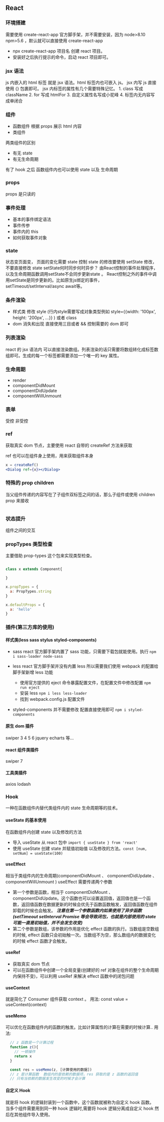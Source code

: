 ## React

### 环境搭建
需要使用 create-react-app 官方脚手架，并不需要安装，因为 node>8.10  npm>5.6 ，默认就可以直接使用 create-react-app
- npx create-react-app 项目名 创建 react 项目。
- 安装好之后执行提示的命令，启动 react 项目即可。


### jsx 语法
js 内嵌入的 html 标签 就是 jsx 语法。html 标签内也可嵌入 js。 jsx 内写 js 直接使用 {} 包裹即可。 jsx 内标签的属性有几个需要特殊记忆。 1. class 写成 className   2. for 写成 htmlFor  3. 自定义属性名写成小驼峰 4. 标签内无内容写成单闭合

### 组件
- 函数组件 根据 props 展示 html 内容
- 类组件

两类组件的区别
- 有无 state 
- 有无生命周期

有了 hook 之后 函数组件内也可以使用 state 以及 生命周期

### props
props 是只读的

### 事件处理
- 基本的事件绑定语法
- 事件传参
- 事件内的 this
- 如何获取事件对象

### state
状态变页面变， 页面的变化需要 state 控制
state 的修改要使用 setState 修改， 不要直接修改 state 
setState何时同步何时异步？
由React控制的事件处理程序，以及生命周期函数调用setState不会同步更新state 。
React控制之外的事件中调用setState是同步更新的。比如原生js绑定的事件，setTimeout/setInterval/async await等。

### 条件渲染
- 样式类   修改 style (行内style需要写成对象类型例如  style={{width: '100px', height: '200px', ...}} ) 或者 class
- dom 消失和出现   直接使用三目或者 && 控制需要的 dom 即可

### 列表渲染
react 的 jsx 语法内 可以直接渲染数组。列表渲染的话只需要将数组转化成标签数组即可。生成的每一个标签都需要添加一个唯一的 key 属性。

### 生命周期
- render
- componentDidMount
- componentDidUpdate
- componentWillUnmount

### 表单
受控 
非受控

### ref
获取真实 dom 节点，主要使用 react 自带的 createRef 方法来获取

ref 也可以在组件身上使用，用来获取组件本身
```jsx
x = createRef()
<Dialog ref={x}></Dialog>
```

### 特殊的 prop children 
当父组件传递的内容写在了子组件双标签之间的话，那么子组件或使用 children prop 来接收
```jsx

```
### 状态提升
组件之间的交互

### propTypes 类型检查
主要借助 prop-types 这个包来实现类型检查。
```jsx

class x extends Component{

}

x.propTypes = {
  a: PropTypes.string
}

x.defaultProps = {
  a: 'hello'
}

```


### 插件(第三方库的使用)

#### 样式类(less  sass  stylus  styled-components)
- sass   react 官方脚手架内置了 sass 功能，只需要下载包就能使用。执行 `npm i sass-loader node-sass`

- less   react 官方脚手架并没有内置 less 所以需要我们使用 webpack 的配置给脚手架新增 less 功能
  - 使用官方提供的 eject 命令暴露配置文件，在配置文件中修改配置 `npm run eject`
  - 安装 less  `npm i less less-loader`
  - 找到 webpack.config.js 配置文件

- styled-components 并不需要修改 配置直接使用即可  `npm i styled-components`

#### 原生 dom 插件 
swiper 3 4 5 6   jquery   echarts 等...  

#### react 组件类插件
swiper 7

#### 工具类插件
axios  lodash 


### Hook
一种在函数组件内替代类组件内的 state 生命周期等的技术。

#### useState 的基本使用
在函数组件内创建 state 以及修改的方法
- 导入 useState 从 react 包中  `import { useState } from 'react'`
- 使用 useState 创建 state 并赋值初始值 以及修改的方法。`const [num, setNum] = useState(100)`

#### useEffect 
相当于类组件内的生命周期(componentDidMount 、 componentDidUpdate 、componentWillUnmount )
useEffect 需要传递两个参数
- 第一个参数是函数，相当于 componentDidMount 、 componentDidUpdate。这个函数也可以设置返回值，返回值也是一个函数，返回值函数在数据更新的时候会优先于函数函数触发，返回值函数在组件卸载的时候也会触发。
  ***注意在第一个参数函数内如果使用了异步函数(setTimeout setInterval Promise 等会导致闭包，也就是内部使用的 state 可能一直是初始值，并不会发生改变)***
- 第二个参数是数组，该参数的作用是优化 effect 函数的执行。当数组是空数组的时候, effect 函数只会初始触一次。当数组不为空，那么数组内的数据变化的时候 effect 函数才会触发。

#### useRef
- 获取真实 dom 节点
- 可以在函数组件中创建一个全局变量(创建好的 ref 对象在组件的整个生命周期内保持不变)，可以利用 useRef 来解决 effect 函数中的闭包问题

#### useContext 
就是简化了 Consumer 组件获取 context 。
用法:
const value = useContext(context)

#### useMemo
可以优化在函数组件内的函数的触发。比如计算属性的计算在需要的时候计算..
用法: 
```js
  // z 函数是一个计算过程
  function z(){ 
    // 一顿操作
    return x
  }

  const res = useMemo(z, [计算使用的数据])
  // z 是计算函数  数组内的是依赖的数据项，res 获取的是 z 函数的返回值
  // 只有当依赖的数据发生改变的时候才会计算
```

#### 自定义 Hook
就是将 hook 的逻辑封装到一个函数中，这个函数就被称为自定义 hook 函数。
当多个组件需要用到同一种 hook 逻辑时,需要将 hook 逻辑分离成自定义 hook 然后在其他组件导入使用。


